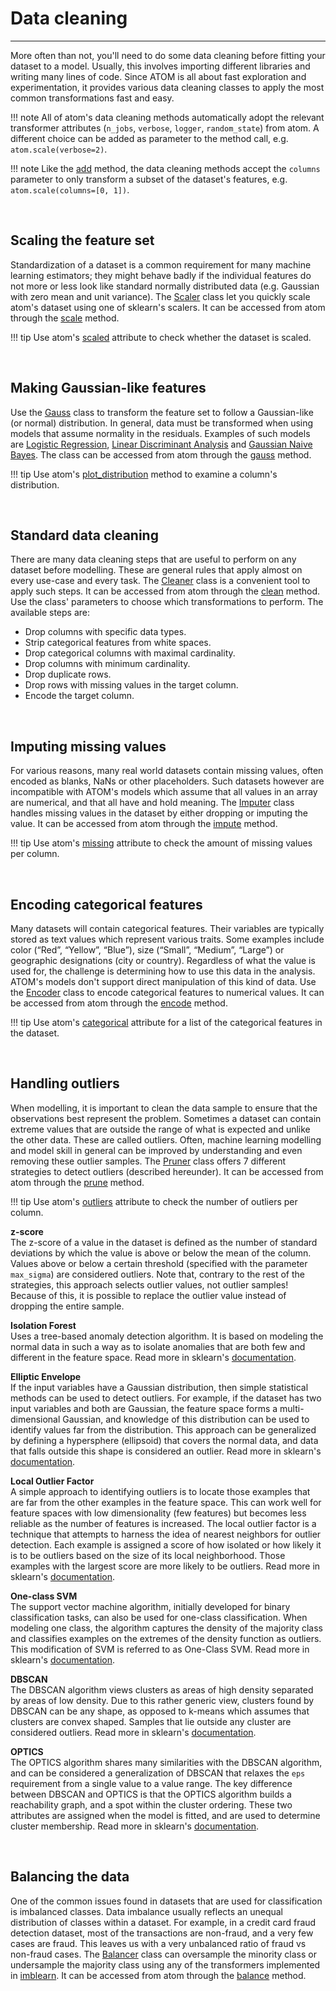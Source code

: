 # Data cleaning
---------------

More often than not, you'll need to do some data cleaning before fitting
your dataset to a model.  Usually, this involves importing different
libraries and writing many lines of code. Since ATOM is all about fast
exploration  and experimentation, it provides various data cleaning
classes to apply the most common transformations fast and easy.

!!! note
    All of atom's data cleaning methods automatically adopt the relevant
    transformer attributes (`n_jobs`, `verbose`, `logger`, `random_state`) from
    atom. A different choice can be added as parameter to the method call,
    e.g. `atom.scale(verbose=2)`.

!!! note
    Like the [add](../../API/ATOM/atomclassifier/#add) method, the data cleaning
    methods accept the `columns` parameter to only transform a subset of the
    dataset's features, e.g. `atom.scale(columns=[0, 1])`.


<br>

## Scaling the feature set

Standardization of a dataset is a common requirement for many machine
learning estimators; they might behave badly if the individual features
do not more or less look like standard normally distributed data (e.g.
Gaussian with zero mean and unit variance). The [Scaler](../../API/data_cleaning/scaler)
class let you quickly scale atom's dataset using one of sklearn's scalers.
It can be accessed from atom through the [scale](../../API/ATOM/atomclassifier/#scale)
method. 

!!! tip
    Use atom's [scaled](../../API/ATOM/atomclassifier/#data-attributes) attribute
    to check whether the dataset is scaled.

<br>

## Making Gaussian-like features

Use the [Gauss](../../API/data_cleaning/gauss) class to transform the
feature set to follow a Gaussian-like (or normal) distribution. In
general, data must be transformed when using models that assume
normality in the residuals. Examples of such models are
[Logistic Regression](../../API/models/lr), [Linear Discriminant Analysis](../../API/models/lda)
and [Gaussian Naive Bayes](../../API/models/gnb). The class can be
accessed from atom through the [gauss](../../API/ATOM/atomclassifier/#gauss)
method.

!!! tip
    Use atom's [plot_distribution](../../API/plots/plot_distribution) method
    to examine a column's distribution.

<br>

## Standard data cleaning

There are many data cleaning steps that are useful to perform on any
dataset before modelling. These are general rules that apply almost
on every use-case and every task. The [Cleaner](../../API/data_cleaning/cleaner)
class is a convenient tool to apply such steps. It can be accessed
from atom through the [clean](../../API/ATOM/atomclassifier/#clean)
method. Use the class' parameters to choose which transformations to
perform. The available steps are:

* Drop columns with specific data types.
* Strip categorical features from white spaces.
* Drop categorical columns with maximal cardinality.
* Drop columns with minimum cardinality.
* Drop duplicate rows.
* Drop rows with missing values in the target column.
* Encode the target column.

<br>

## Imputing missing values

For various reasons, many real world datasets contain missing values,
often encoded as blanks, NaNs or other placeholders. Such datasets
however are incompatible with ATOM's models which assume that all
values in an array are numerical, and that all have and hold meaning.
The [Imputer](../../API/data_cleaning/imputer) class handles missing
values in the dataset by either dropping or imputing the value. It can 
be accessed from atom through the [impute](../../API/ATOM/atomclassifier/#impute)
method.

!!! tip
    Use atom's [missing](../../API/ATOM/atomclassifier/#data-attributes) attribute
    to check the amount of missing values per column.

<br>

## Encoding categorical features

Many datasets will contain categorical features. Their variables are
typically stored as text values which represent various traits. Some 
examples include color (“Red”, “Yellow”, “Blue”), size (“Small”,
“Medium”, “Large”) or geographic designations (city or country).
Regardless of what the value is used for, the challenge is determining
how to use this data in the analysis. ATOM's models don't support
direct manipulation of this kind of data. Use the [Encoder](../../API/data_cleaning/encoder)
class to encode categorical features to numerical values. It can be
accessed from atom through the [encode](../../API/ATOM/atomclassifier/#encode) 
method.

!!! tip
    Use atom's [categorical](../../API/ATOM/atomclassifier/#data-attributes)
    attribute for a list of the categorical features in the dataset.

<br>

## Handling outliers

When modelling, it is important to clean the data sample to ensure that
the observations best represent the problem. Sometimes a dataset can
contain extreme values that are outside the range of what is expected
and unlike the other data. These are called outliers. Often, machine
learning modelling and model skill in general can be improved by 
understanding and even removing these outlier samples. The [Pruner](../../API/data_cleaning/pruner) 
class offers 7 different strategies to detect outliers (described
hereunder). It can be accessed from atom through the [prune](../../API/ATOM/atomclassifier/#prune)
method.

!!! tip
    Use atom's [outliers](../../API/ATOM/atomclassifier/#data-attributes) attribute
    to check the number of outliers per column.


**z-score**<br>
The z-score of a value in the dataset is defined as the number of standard
deviations by which the value is above or below the mean of the column.
Values above or below a certain threshold (specified with the parameter
`max_sigma`) are considered outliers. Note that, contrary to the rest of
the strategies, this approach selects outlier values, not outlier samples!
Because of this, it is possible to replace the outlier value instead of
dropping the entire sample.


**Isolation Forest**<br>
Uses a tree-based anomaly detection algorithm. It is based
on modeling the normal data in such a way as to isolate anomalies that are
both few and different in the feature space. Read more in sklearn's [documentation](https://scikit-learn.org/stable/modules/outlier_detection.html#isolation-forest).


**Elliptic Envelope**<br>
If the input variables have a Gaussian distribution, then simple statistical
methods can be used to detect outliers. For example, if the dataset has two
input variables and both are Gaussian, the feature space forms a
multi-dimensional Gaussian, and knowledge of this distribution can be used to
identify values far from the distribution. This approach can be generalized by
defining a hypersphere (ellipsoid) that covers the normal data, and data that
falls outside this shape is considered an outlier. Read more in sklearn's [documentation](https://scikit-learn.org/stable/modules/outlier_detection.html#fitting-an-elliptic-envelope).


**Local Outlier Factor**<br>
A simple approach to identifying outliers is to locate those examples that
are far from the other examples in the feature space. This can work well
for feature spaces with low dimensionality (few features) but becomes
less reliable as the number of features is increased. The local outlier
factor is a technique that attempts to harness the idea of nearest neighbors
for outlier detection. Each example is assigned a score of how isolated
or how likely it is to be outliers based on the size of its local
neighborhood. Those examples with the largest score are more likely to
be outliers. Read more in sklearn's [documentation](https://scikit-learn.org/stable/modules/outlier_detection.html#local-outlier-factor).


**One-class SVM**<br>
The support vector machine algorithm, initially developed for binary
classification tasks, can also be used for one-class classification.
When modeling one class, the algorithm captures the density of the
majority class and classifies examples on the extremes of the density
function as outliers. This modification of SVM is referred to as
One-Class SVM. Read more in sklearn's [documentation](https://scikit-learn.org/stable/modules/outlier_detection.html#novelty-detection).


**DBSCAN**<br>
The DBSCAN algorithm views clusters as areas of high density separated by
areas of low density. Due to this rather generic view, clusters found by
DBSCAN can be any shape, as opposed to k-means which assumes that clusters
are convex shaped. Samples that lie outside any cluster are considered outliers.
Read more in sklearn's [documentation](https://scikit-learn.org/stable/modules/clustering.html#dbscan).


**OPTICS**<br>
The OPTICS algorithm shares many similarities with the DBSCAN algorithm,
and can be considered a generalization of DBSCAN that relaxes the `eps`
requirement from a single value to a value range. The key difference
between DBSCAN and OPTICS is that the OPTICS algorithm builds a reachability
graph, and a spot within the cluster ordering. These two attributes are
assigned when the model is fitted, and are used to determine cluster
membership. Read more in sklearn's [documentation](https://scikit-learn.org/stable/modules/clustering.html#optics).


<br>

## Balancing the data

One of the common issues found in datasets that are used for
classification is imbalanced classes. Data imbalance usually reflects
an unequal distribution of classes within a dataset. For example, in
a credit card fraud detection dataset, most of the transactions are
non-fraud, and a very few cases are fraud. This leaves us with a very
unbalanced ratio of fraud vs non-fraud cases. The [Balancer](../../API/data_cleaning/balancer)
class can oversample the minority class or undersample the majority
class using any of the transformers implemented in
[imblearn](https://imbalanced-learn.org/stable/index.html). It can be
accessed from atom through the [balance](../../API/ATOM/atomclassifier/#balance)
method.


